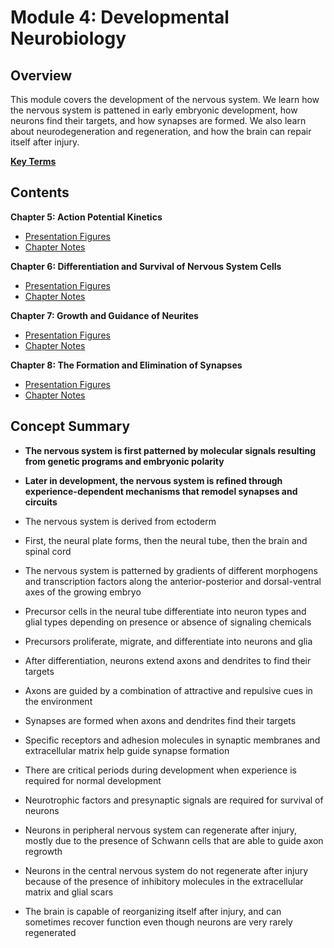 # Module 4: Developmental Neurobiology

## Overview

This module covers the development of the nervous system. We learn how the nervous system is pattened in early embryonic development, how neurons find their targets, and how synapses are formed. We also learn about neurodegeneration and regeneration, and how the brain can repair itself after injury.

[**Key Terms**](2_key_terms.csv)

## Contents

**Chapter 5: Action Potential Kinetics** 

- [Presentation Figures](./Chapter_5/Chapter_5_presentation.pdf) 
- [Chapter Notes](./Chapter_5/5_chapter_notes.md) 

**Chapter 6: Differentiation and Survival of Nervous System Cells**

- [Presentation Figures](./Chapter_6/Chapter_6_presentation.pdf) 
- [Chapter Notes](./Chapter_6/6_chapter_notes.md) 

**Chapter 7: Growth and Guidance of Neurites** 

- [Presentation Figures](./Chapter_7/Chapter_7_presentation.pdf) 
- [Chapter Notes](./Chapter_7/7_chapter_notes.md) 

**Chapter 8: The Formation and Elimination of Synapses** 

- [Presentation Figures](./Chapter_8/Chapter_8_presentation.pdf) 
- [Chapter Notes](./Chapter_8/8_chapter_notes.md) 

## Concept Summary

- **The nervous system is first patterned by molecular signals resulting from genetic programs and embryonic polarity**

- **Later in development, the nervous system is refined through experience-dependent mechanisms that remodel synapses and circuits**

- The nervous system is derived from ectoderm

- First, the neural plate forms, then the neural tube, then the brain and spinal cord

- The nervous system is patterned by gradients of different morphogens and transcription factors along the anterior-posterior and dorsal-ventral axes of the growing embryo

- Precursor cells in the neural tube differentiate into neuron types and glial types depending on presence or absence of signaling chemicals

- Precursors proliferate, migrate, and differentiate into neurons and glia

- After differentiation, neurons extend axons and dendrites to find their targets

- Axons are guided by a combination of attractive and repulsive cues in the environment

- Synapses are formed when axons and dendrites find their targets

- Specific receptors and adhesion molecules in synaptic membranes and extracellular matrix help guide synapse formation

- There are critical periods during development when experience is required for normal development

- Neurotrophic factors and presynaptic signals are required for survival of neurons

- Neurons in peripheral nervous system can regenerate after injury, mostly due to the presence of Schwann cells that are able to guide axon regrowth

- Neurons in the central nervous system do not regenerate after injury because of the presence of inhibitory molecules in the extracellular matrix and glial scars

- The brain is capable of reorganizing itself after injury, and can sometimes recover function even though neurons are very rarely regenerated

